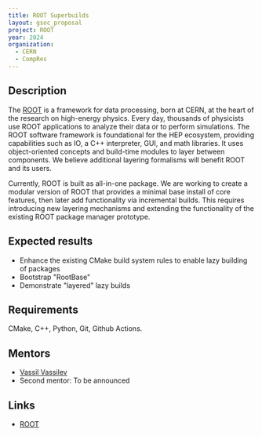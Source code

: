 ```yaml
---
title: ROOT Superbuilds
layout: gsoc_proposal
project: ROOT
year: 2024
organization: 
  - CERN
  - CompRes
---
```


## Description

The [ROOT](https://root.cern/) is a framework for data processing, born at CERN,
at the heart of the research on high-energy physics. Every day, thousands of
physicists use ROOT applications to analyze their data or to perform
simulations. The ROOT software framework is foundational for the HEP ecosystem,
providing capabilities such as IO, a C++ interpreter, GUI, and math
libraries. It uses object-oriented concepts and build-time modules to layer
between components. We believe additional layering formalisms will benefit ROOT
and its users.

Currently, ROOT is built as all-in-one package. We are working to create
a modular version of ROOT that provides a minimal base install of core features,
then later add functionality via incremental builds. This requires introducing
new layering mechanisms and extending the functionality of the existing ROOT
package manager prototype.


## Expected results
* Enhance the existing CMake build system rules to enable lazy building of packages
* Bootstrap "RootBase"
* Demonstrate "layered" lazy builds


## Requirements
CMake, C++, Python, Git, Github Actions.


## Mentors
  * [Vassil Vassilev](mailto:Vassil.Vassilev@cern.ch)
  * Second mentor: To be announced


## Links
  * [ROOT](https://root.cern/)
